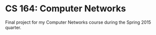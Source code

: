# CS 164: Computer Networks 
Final project for my Computer Networks course during the Spring 2015 quarter.
